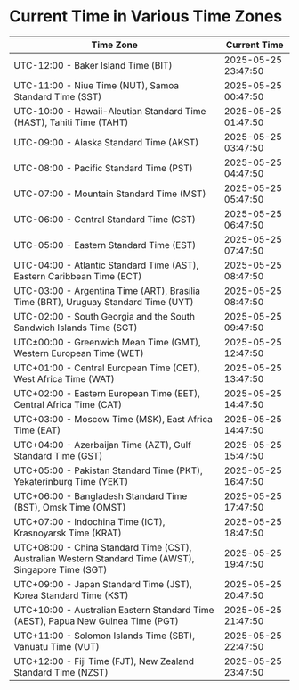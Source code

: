 # Current Time in Various Time Zones

| Time Zone | Current Time |
|-----------|--------------|
| UTC-12:00 - Baker Island Time (BIT) | 2025-05-25 23:47:50 |
| UTC-11:00 - Niue Time (NUT), Samoa Standard Time (SST) | 2025-05-25 00:47:50 |
| UTC-10:00 - Hawaii-Aleutian Standard Time (HAST), Tahiti Time (TAHT) | 2025-05-25 01:47:50 |
| UTC-09:00 - Alaska Standard Time (AKST) | 2025-05-25 03:47:50 |
| UTC-08:00 - Pacific Standard Time (PST) | 2025-05-25 04:47:50 |
| UTC-07:00 - Mountain Standard Time (MST) | 2025-05-25 05:47:50 |
| UTC-06:00 - Central Standard Time (CST) | 2025-05-25 06:47:50 |
| UTC-05:00 - Eastern Standard Time (EST) | 2025-05-25 07:47:50 |
| UTC-04:00 - Atlantic Standard Time (AST), Eastern Caribbean Time (ECT) | 2025-05-25 08:47:50 |
| UTC-03:00 - Argentina Time (ART), Brasília Time (BRT), Uruguay Standard Time (UYT) | 2025-05-25 08:47:50 |
| UTC-02:00 - South Georgia and the South Sandwich Islands Time (SGT) | 2025-05-25 09:47:50 |
| UTC±00:00 - Greenwich Mean Time (GMT), Western European Time (WET) | 2025-05-25 12:47:50 |
| UTC+01:00 - Central European Time (CET), West Africa Time (WAT) | 2025-05-25 13:47:50 |
| UTC+02:00 - Eastern European Time (EET), Central Africa Time (CAT) | 2025-05-25 14:47:50 |
| UTC+03:00 - Moscow Time (MSK), East Africa Time (EAT) | 2025-05-25 14:47:50 |
| UTC+04:00 - Azerbaijan Time (AZT), Gulf Standard Time (GST) | 2025-05-25 15:47:50 |
| UTC+05:00 - Pakistan Standard Time (PKT), Yekaterinburg Time (YEKT) | 2025-05-25 16:47:50 |
| UTC+06:00 - Bangladesh Standard Time (BST), Omsk Time (OMST) | 2025-05-25 17:47:50 |
| UTC+07:00 - Indochina Time (ICT), Krasnoyarsk Time (KRAT) | 2025-05-25 18:47:50 |
| UTC+08:00 - China Standard Time (CST), Australian Western Standard Time (AWST), Singapore Time (SGT) | 2025-05-25 19:47:50 |
| UTC+09:00 - Japan Standard Time (JST), Korea Standard Time (KST) | 2025-05-25 20:47:50 |
| UTC+10:00 - Australian Eastern Standard Time (AEST), Papua New Guinea Time (PGT) | 2025-05-25 21:47:50 |
| UTC+11:00 - Solomon Islands Time (SBT), Vanuatu Time (VUT) | 2025-05-25 22:47:50 |
| UTC+12:00 - Fiji Time (FJT), New Zealand Standard Time (NZST) | 2025-05-25 23:47:50 |
